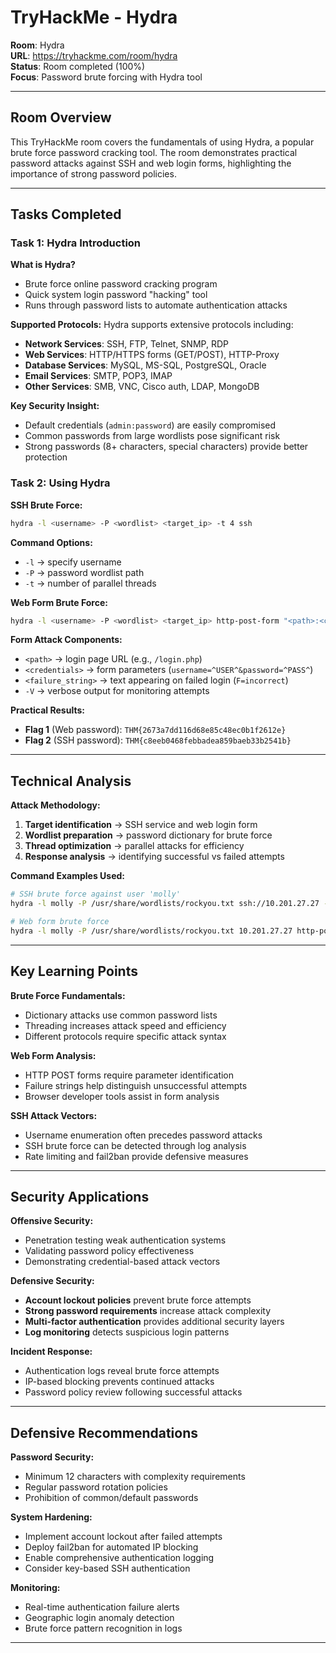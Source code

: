 # TryHackMe - Hydra

**Room**: Hydra  
**URL**: https://tryhackme.com/room/hydra  
**Status**: Room completed (100%)  
**Focus**: Password brute forcing with Hydra tool

---

## Room Overview

This TryHackMe room covers the fundamentals of using Hydra, a popular brute force password cracking tool. The room demonstrates practical password attacks against SSH and web login forms, highlighting the importance of strong password policies.

---

## Tasks Completed

### Task 1: Hydra Introduction

**What is Hydra?**
- Brute force online password cracking program
- Quick system login password "hacking" tool
- Runs through password lists to automate authentication attacks

**Supported Protocols:**
Hydra supports extensive protocols including:
- **Network Services**: SSH, FTP, Telnet, SNMP, RDP
- **Web Services**: HTTP/HTTPS forms (GET/POST), HTTP-Proxy
- **Database Services**: MySQL, MS-SQL, PostgreSQL, Oracle
- **Email Services**: SMTP, POP3, IMAP
- **Other Services**: SMB, VNC, Cisco auth, LDAP, MongoDB

**Key Security Insight:**
- Default credentials (`admin:password`) are easily compromised
- Common passwords from large wordlists pose significant risk
- Strong passwords (8+ characters, special characters) provide better protection

### Task 2: Using Hydra

**SSH Brute Force:**
```bash
hydra -l <username> -P <wordlist> <target_ip> -t 4 ssh
```

**Command Options:**
- `-l` → specify username
- `-P` → password wordlist path
- `-t` → number of parallel threads

**Web Form Brute Force:**
```bash
hydra -l <username> -P <wordlist> <target_ip> http-post-form "<path>:<credentials>:<failure_string>" -V
```

**Form Attack Components:**
- `<path>` → login page URL (e.g., `/login.php`)
- `<credentials>` → form parameters (`username=^USER^&password=^PASS^`)
- `<failure_string>` → text appearing on failed login (`F=incorrect`)
- `-V` → verbose output for monitoring attempts

**Practical Results:**
- **Flag 1** (Web password): `THM{2673a7dd116d68e85c48ec0b1f2612e}`
- **Flag 2** (SSH password): `THM{c8eeb0468febbadea859baeb33b2541b}`

---

## Technical Analysis

**Attack Methodology:**
1. **Target identification** → SSH service and web login form
2. **Wordlist preparation** → password dictionary for brute force
3. **Thread optimization** → parallel attacks for efficiency
4. **Response analysis** → identifying successful vs failed attempts

**Command Examples Used:**
```bash
# SSH brute force against user 'molly'
hydra -l molly -P /usr/share/wordlists/rockyou.txt ssh://10.201.27.27 -v

# Web form brute force
hydra -l molly -P /usr/share/wordlists/rockyou.txt 10.201.27.27 http-post-form "/login:username=^USER^&password=^PASS^:F=incorrect" -V
```

---

## Key Learning Points

**Brute Force Fundamentals:**
- Dictionary attacks use common password lists
- Threading increases attack speed and efficiency
- Different protocols require specific attack syntax

**Web Form Analysis:**
- HTTP POST forms require parameter identification
- Failure strings help distinguish unsuccessful attempts
- Browser developer tools assist in form analysis

**SSH Attack Vectors:**
- Username enumeration often precedes password attacks
- SSH brute force can be detected through log analysis
- Rate limiting and fail2ban provide defensive measures

---

## Security Applications

**Offensive Security:**
- Penetration testing weak authentication systems
- Validating password policy effectiveness
- Demonstrating credential-based attack vectors

**Defensive Security:**
- **Account lockout policies** prevent brute force attempts
- **Strong password requirements** increase attack complexity
- **Multi-factor authentication** provides additional security layers
- **Log monitoring** detects suspicious login patterns

**Incident Response:**
- Authentication logs reveal brute force attempts
- IP-based blocking prevents continued attacks
- Password policy review following successful attacks

---

## Defensive Recommendations

**Password Security:**
- Minimum 12 characters with complexity requirements
- Regular password rotation policies
- Prohibition of common/default passwords

**System Hardening:**
- Implement account lockout after failed attempts
- Deploy fail2ban for automated IP blocking
- Enable comprehensive authentication logging
- Consider key-based SSH authentication

**Monitoring:**
- Real-time authentication failure alerts
- Geographic login anomaly detection
- Brute force pattern recognition in logs

---
